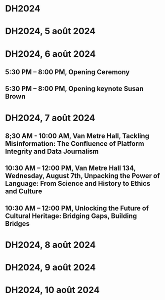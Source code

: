 # DH2024

# DH2024, 5 août 2024

# DH2024, 6 août 2024

## 5:30 PM – 8:00 PM, Opening Ceremony

## 5:30 PM – 8:00 PM, Opening keynote Susan Brown

# DH2024, 7 août 2024

## 8;30 AM - 10:00 AM, Van Metre Hall, Tackling Misinformation: The Confluence of Platform Integrity and Data Journalism

## 10:30 AM – 12:00 PM, Van Metre Hall 134, Wednesday, August 7th, Unpacking the Power of Language: From Science and History to Ethics and Culture

## 10:30 AM – 12:00 PM, Unlocking the Future of Cultural Heritage: Bridging Gaps, Building Bridges



# DH2024, 8 août 2024

# DH2024, 9 août 2024

# DH2024, 10 août 2024